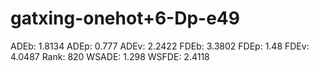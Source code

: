 # gatxing-onehot+6-Dp-e49

ADEb: 1.8134
ADEp: 0.777
ADEv: 2.2422
FDEb: 3.3802
FDEp: 1.48
FDEv: 4.0487
Rank: 820
WSADE: 1.298
WSFDE: 2.4118